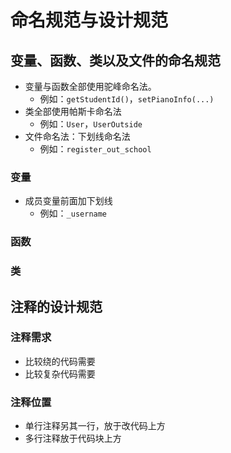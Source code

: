 # 命名规范与设计规范

## 变量、函数、类以及文件的命名规范

* 变量与函数全部使用驼峰命名法。
  * 例如：`getStudentId()`，`setPianoInfo(...)`
* 类全部使用帕斯卡命名法
  * 例如：`User`，`UserOutside`
* 文件命名法：下划线命名法
  * 例如：`register_out_school`

### 变量

* 成员变量前面加下划线
  * 例如：`_username`

### 函数

### 类

## 注释的设计规范

### 注释需求

* 比较绕的代码需要
* 比较复杂代码需要

### 注释位置

* 单行注释另其一行，放于改代码上方
* 多行注释放于代码块上方

